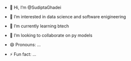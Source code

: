 - 👋 Hi, I’m @SudiptaGhadei
- 👀 I’m interested in data science and software enigineering
- 🌱 I’m currently learning btech
- 💞️ I’m looking to collaborate on py models

- 😄 Pronouns: ...
- ⚡ Fun fact: ...

<!---
SudiptaGhadei/SudiptaGhadei is a ✨ special ✨ repository because its `README.md` (this file) appears on your GitHub profile.
You can click the Preview link to take a look at your changes.
--->
